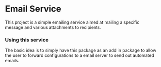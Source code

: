 # Email Service 
This project is a simple emailing service aimed at mailing a specific message and various attachments to recipients.

### Using this service
The basic idea is to simply have this package as an add in package to allow the user to forward configurations to a email server to send out automated emails.